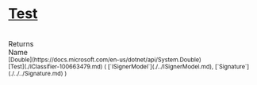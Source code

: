 # [Test](./IClassifier-100663479.md)


<br>
Returns<img width=542/>Name
<br>
<sub>[Double](https://docs.microsoft.com/en-us/dotnet/api/System.Double)</sub><img width=500/><sub>[Test](./IClassifier-100663479.md) ( [`ISignerModel`](./../ISignerModel.md), [`Signature`](./../../Signature.md) )</sub><br>



